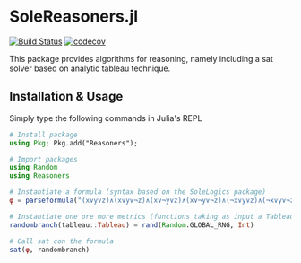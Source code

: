 # SoleReasoners.jl

[![Build Status](https://api.cirrus-ci.com/github/aclai-lab/SoleReasoners.jl.svg?branch=main)](https://cirrus-ci.com/github/aclai-lab/SoleReasoners.jl)
[![codecov](https://codecov.io/gh/aclai-lab/SoleReasoners.jl/branch/main/graph/badge.svg?token=LT9IYIYNFI)](https://codecov.io/gh/aclai-lab/SoleReasoners.jl)

This package provides algorithms for reasoning, namely including a sat solver based on analytic tableau technique.

## Installation & Usage

Simply type the following commands in Julia's REPL

```julia
# Install package
using Pkg; Pkg.add("Reasoners");

# Import packages
using Random
using Reasoners

# Instantiate a formula (syntax based on the SoleLogics package)
φ = parseformula("(x∨y∨z)∧(x∨y∨¬z)∧(x∨¬y∨z)∧(x∨¬y∨¬z)∧(¬x∨y∨z)∧(¬x∨y∨¬z)∧(¬x∨¬y∨z)∧(¬x∨¬y∨¬z)")   # false

# Instantiate one ore more metrics (functions taking as input a Tableau and giving as output an Int)
randombranch(tableau::Tableau) = rand(Random.GLOBAL_RNG, Int)

# Call sat con the formula
sat(φ, randombranch)
``````
